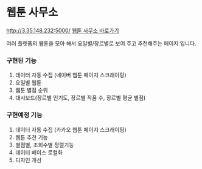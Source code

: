 # 웹툰 사무소
http://3.35.148.232:5000/
<a href="http://3.35.148.232:5000/" target="_blank">웹툰 사무소 바로가기</a>

여러 플렛폼의 웹툰을 모아 해서 요일별/장르별로 보여 주고 추천해주는 페이지 입니다.  

### 구현된 기능
1. 데이터 자동 수집 (네이버 웹툰 페이지 스크래이핑)
2. 요일별 웹툰
3. 웹툰 별점 순위
4. 대시보드(장르별 인기도, 장르별 작품 수, 장르별 평균 별점)

### 구현예정 기능
1. 데이터 자동 수집 (카카오 웹툰 페이지 스크래이핑)
2. 웹툰 추천 기능
3. 별점별, 조회수별 정렬기능
4. 데이터 베이스 로컬화
5. 디자인 개선
